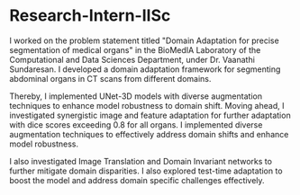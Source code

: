 # Research-Intern-IISc
I worked on the problem statement titled "Domain Adaptation for precise segmentation of medical organs" in the BioMedIA Laboratory of the Computational and Data Sciences Department, under Dr. Vaanathi Sundaresan. I developed a domain adaptation framework for segmenting abdominal organs in CT scans from different domains. 

Thereby, I implemented UNet-3D models with diverse augmentation techniques to enhance model robustness to domain shift. Moving ahead, I investigated synergistic image and feature adaptation for further adaptation with dice scores exceeding 0.8 for all organs. I implemented diverse augmentation techniques to effectively address domain shifts and enhance model robustness.

I also investigated Image Translation and Domain Invariant networks to further mitigate domain disparities. I also explored test-time adaptation to boost the model and address domain specific challenges effectively.
